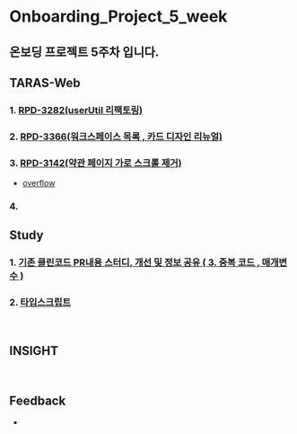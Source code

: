 # Onboarding_Project_5_week

## 온보딩 프로젝트 5주차 입니다.

## TARAS-Web
### 1. [RPD-3282(userUtil 리팩토링)](https://github.com/twinnylab/taras-web/pull/216)
### 2. [RPD-3366(워크스페이스 목록 , 카드 디자인 리뉴얼)](https://github.com/twinnylab/taras-web/pull/221)
### 3. [RPD-3142(약관 페이지 가로 스크롤 제거)](https://github.com/twinnylab/taras-web/pull/225)
* [overflow]()
### 4. 

## Study
### 1. [기존 클린코드 PR내용 스터디, 개선 및 정보 공유 ( 3. 중복 코드 , 매개변수 )](https://github.com/yechanTW/CleanCoding)
### 2. [타입스크립트](https://twinny.atlassian.net/wiki/spaces/TRSITEAM/pages/4582212433/Web+TypeScript)
</br>

## INSIGHT

</br>

## Feedback
- 
